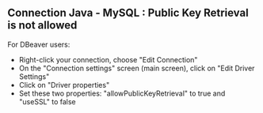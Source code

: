 ## Connection Java - MySQL : Public Key Retrieval is not allowed 

For DBeaver users:
* Right-click your connection, choose "Edit Connection"
* On the "Connection settings" screen (main screen), click on "Edit Driver Settings"
* Click on "Driver properties"
* Set these two properties: "allowPublicKeyRetrieval" to true and "useSSL" to false
